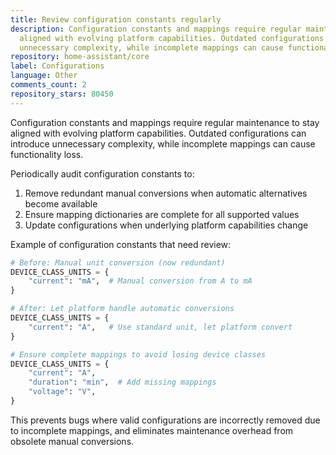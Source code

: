 ```yaml
---
title: Review configuration constants regularly
description: Configuration constants and mappings require regular maintenance to stay
  aligned with evolving platform capabilities. Outdated configurations can introduce
  unnecessary complexity, while incomplete mappings can cause functionality loss.
repository: home-assistant/core
label: Configurations
language: Other
comments_count: 2
repository_stars: 80450
---
```


Configuration constants and mappings require regular maintenance to stay aligned with evolving platform capabilities. Outdated configurations can introduce unnecessary complexity, while incomplete mappings can cause functionality loss.

Periodically audit configuration constants to:
1. Remove redundant manual conversions when automatic alternatives become available
2. Ensure mapping dictionaries are complete for all supported values
3. Update configurations when underlying platform capabilities change

Example of configuration constants that need review:
```python
# Before: Manual unit conversion (now redundant)
DEVICE_CLASS_UNITS = {
    "current": "mA",  # Manual conversion from A to mA
}

# After: Let platform handle automatic conversions
DEVICE_CLASS_UNITS = {
    "current": "A",   # Use standard unit, let platform convert
}

# Ensure complete mappings to avoid losing device classes
DEVICE_CLASS_UNITS = {
    "current": "A",
    "duration": "min",  # Add missing mappings
    "voltage": "V",
}
```

This prevents bugs where valid configurations are incorrectly removed due to incomplete mappings, and eliminates maintenance overhead from obsolete manual conversions.